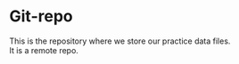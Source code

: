 # Git-repo
This is the repository where we store our practice data files.
<br>
It is a remote repo.
